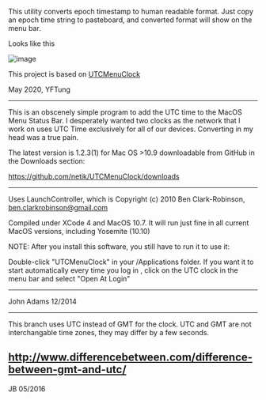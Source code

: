 This utility converts epoch timestamp to human readable format.
Just copy an epoch time string to pasteboard, and converted format will show on the menu bar.

Looks like this

![image](https://user-images.githubusercontent.com/18486170/81291398-424f1b80-909c-11ea-9843-e1168750374e.png)

This project is based on [UTCMenuClock](https://github.com/netik/UTCMenuClock)

May 2020, YFTung

---
This is an obscenely simple program to add the UTC time to the MacOS
Menu Status Bar. I desperately wanted two clocks as the network that I
work on uses UTC Time exclusively for all of our devices. Converting
in my head was a true pain.

The latest version is 1.2.3(1) for Mac OS >10.9 downloadable from
GitHub in the Downloads section:

https://github.com/netik/UTCMenuClock/downloads

---
Uses LaunchController, which is Copyright (c) 2010 Ben Clark-Robinson, 
ben.clarkrobinson@gmail.com

Compiled under XCode 4 and MacOS 10.7. It will run just fine in all
current MacOS versions, including Yosemite (10.10)

NOTE: After you install this software, you still have to run it to use it:   

Double-click "UTCMenuClock" in your /Applications folder. If you want it to 
start automatically every time you log in , click on the UTC clock in the menu 
bar and select "Open At Login"

----
John Adams
12/2014

----
This branch uses UTC instead of GMT for the clock. UTC and GMT are not
interchangable time zones, they may differ by a few seconds.

http://www.differencebetween.com/difference-between-gmt-and-utc/
----
JB
05/2016
